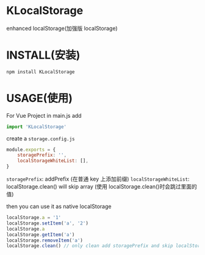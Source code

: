 # KLocalStorage

enhanced localStorage(加强版 localStorage)

# INSTALL(安装)

```bash
npm install KLocalStorage
```

# USAGE(使用)

For Vue Project in main.js add

```js
import 'KLocalStorage'
```

create a `storage.config.js`

```js
module.exports = {
	storagePrefix: '',
	localStorageWhiteList: [],
}
```

`storagePrefix`: addPrefix (在普通 key 上添加前缀)
`localStorageWhiteList`: localStorage.clean() will skip array (使用 localStorage.clean()时会跳过里面的值)

then you can use it as native localStorage

```js
localStorage.a = '1'
localStorage.setItem('a', '2')
localStorage.a
localStorage.getItem('a')
localStorage.removeItem('a')
localStorage.clean() // only clean add storagePrefix and skip localStorageWhiteList (只会清除添加了storagePrefix值的前缀,会跳过localStorageWhiteList白名单里的值)
```
